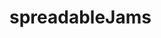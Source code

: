 <!--

An app to share a tune and tell people why that tune should be listened to.
/////////////////--mark.andrew.riddell@gmail.com--\\\\\\\\\\\\\\\\\\\\\\\\\
/////////////////////////--Please hire me--\\\\\\\\\\\\\\\\\\\\\\\\\\\\\\\\

--xx

 -->

# spreadableJams
